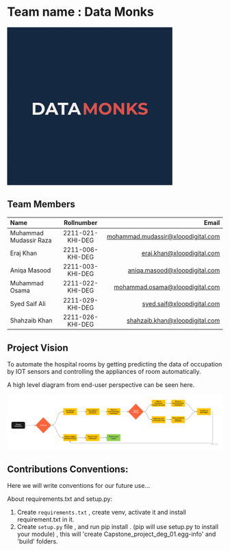 # Team name : Data Monks
![Teams-Logo](team-non-technical-files/logo.png)

## Team Members

| Name | Rollnumber | Email|
| :------- | :------------: | ----------: |  
|  Muhammad Mudassir Raza |  2211-021-KHI-DEG |   mohammad.mudassir@xloopdigital.com |
|  Eraj Khan              |  2211-006-KHI-DEG |   eraj.khan@xloopdigital.com         |
|  Aniqa Masood           |  2211-003-KHI-DEG |   aniqa.masood@xloopdigital.com      |
|  Muhammad Osama         |  2211-022-KHI-DEG |   mohammad.osama@xloopdigital.com    |
|  Syed Saif Ali          |  2211-029-KHI-DEG |   syed.saif@xloopdigital.com         |
| Shahzaib Khan           | 2211-026-KHI-DEG  | shahzaib.khan@xloopdigital.com       |

## Project Vision

To automate the hospital rooms by getting predicting the data of occupation by IOT sensors and controlling the appliances of room automatically. 

A high level diagram from end-user perspective can be seen here.

![Business-component-diagram](team-non-technical-files/business-objective.jpg)

## Contributions Conventions:
Here we will write conventions for our future use...

About requirements.txt and setup.py:
1) Create `requirements.txt` , create venv, activate it and install requirement.txt in it.
2) Create `setup.py` file , and run pip install . (pip will use setup.py to install your module) , this will 'create Capstone_project_deg_01.egg-info' and 'build' folders.


